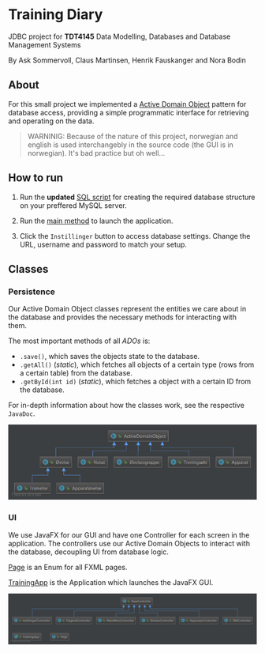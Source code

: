 # Training Diary

JDBC project for __TDT4145__ Data Modelling, Databases and Database Management Systems

By Ask Sommervoll, Claus Martinsen, Henrik Fauskanger and Nora Bodin

## About

For this small project we implemented a [Active Domain Object][ado] pattern for database 
access, providing a simple programmatic interface for retrieving and operating on 
the data.

> WARNINIG: Because of the nature of this project, norwegian and english is used interchangebly
> in the source code (the GUI is in norwegian). It's bad practice but oh well...

## How to run

1) Run the __updated__ [SQL script][sql_script] for creating the required database structure on your 
preffered MySQL server.

2) Run the [main method][main] to launch the application.

3) Click the `Instillinger` button to access database settings. Change the URL, username 
and password to match your setup.

## Classes

### Persistence

Our Active Domain Object classes represent the entities we care about in the database 
and provides the necessary methods for interacting with them.

The most important methods of all _ADOs_ is:
* `.save()`, which saves the objects state to the database.
* `.getAll()` (_static_), which fetches all objects of a certain type (rows from a certain table) from the database.
* `.getById(int id)` (_static_), which fetches a object with a certain ID from the database.

For in-depth information about how the classes work, see the respective `JavaDoc`.

![Persistence diagram][persistence diagram]

### UI

We use JavaFX for our GUI and have one Controller for each screen in the application. The controllers 
use our Active Domain Objects to interact with the database, decoupling UI from database logic.

[Page][page] is an Enum for all FXML pages. 

[TrainingApp][app] is the Application which launches the JavaFX GUI.

![UI diagram][ui diagram]

[ado]: http://www.diranieh.com/DataAccessPatterns/ActiveDomainObject.htm "Resource on Active Domain Object pattern."
[persistence diagram]: docs/persistence_classes.png "Persistence diagram"
[ui diagram]: docs/ui_classes.png "UI diagram"
[sql_script]: docs/treningsDb_v2.sql "SQL script for creating the database."
[main]: src/main/java/databaser/Main.java
[page]: src/main/java/databaser/ui/Page.java
[app]: src/main/java/databaser/ui/TrainingApp.java

